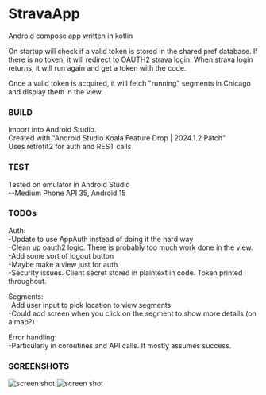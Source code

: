 # StravaApp
Android compose app written in kotlin

On startup will check if a valid token is stored in the shared pref database.
If there is no token, it will redirect to OAUTH2 strava login.
When strava login returns, it will run again and get a token with the code.

Once a valid token is acquired, it will fetch "running" segments in Chicago
and display them in the view.

### BUILD
Import into Android Studio.</br>
Created with "Android Studio Koala Feature Drop | 2024.1.2 Patch"</br>
Uses retrofit2 for auth and REST calls</br>

### TEST
Tested on emulator in Android Studio</br>
--Medium Phone API 35, Android 15</br>

### TODOs
Auth:</br>
-Update to use AppAuth instead of doing it the hard way</br>
-Clean up oauth2 logic.  There is probably too much work done in the view.</br>
-Add some sort of logout button</br>
-Maybe make a view just for auth</br>
-Security issues.  Client secret stored in plaintext in code. Token printed throughout.</br>

Segments:</br>
-Add user input to pick location to view segments</br>
-Could add screen when you click on the segment to show more details (on a map?)</br>

Error handling:</br>
-Particularly in coroutines and API calls.  It mostly assumes success.</br>

### SCREENSHOTS
![screen shot](https://github.com/user-attachments/assets/6655fc17-af61-4296-9f99-c8695579c751)
![screen shot](https://github.com/user-attachments/assets/5eb536d8-77c4-4cf2-9e0d-2e8fc4f1da36)
